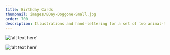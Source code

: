 ```yaml
---
title: Birthday Cards
thumbnail: images/BDay-Doggone-Small.jpg
order: 700
description: Illustrations and hand-lettering for a set of two animal-themed birthday cards. Utilized by an agency culture team to share fun messages of appreciation and recognition during co-worker's birthdays.
---
```


!['alt text here'](images/Doggone-Mockup-Small.jpg)

!['alt text here'](images/Pawesome-Mockup-Small.jpg)